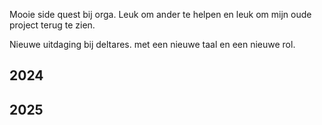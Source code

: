 
Mooie side quest bij orga. Leuk om ander te helpen en leuk om mijn oude project terug te zien.

Nieuwe uitdaging bij deltares. met een nieuwe taal en een nieuwe rol.

## 2024

## 2025

